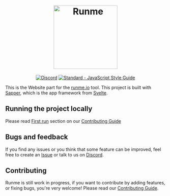 <h1 align="center">
  <a href="https://runme.io"><img src="https://runme.io/static/button.svg" alt="Runme" width="200"></a>
</h1>

<p align="center">
  <a href="https://chat.jexia.com"><img src="https://img.shields.io/badge/chat-on%20discord-7289da.svg?sanitize=true" alt="Discord"></a>
  <a href="https://standardjs.com/"><img src="https://img.shields.io/badge/code%20style-standard-brightgreen.svg" alt="Standard - JavaScript Style Guide"></a>
</p>

This is the Website part for the [runme.io](https://runme.io) tool. This project is built with [Sapper](https://sapper.svelte.dev), which is the app framework from [Svelte](https://svelte.dev).

## Running the project locally

Please read [First run][] section on our [Contributing Guide][]

## Bugs and feedback

If you find any issues or you think that some feature can be improved, feel free to create an [Issue][] or talk to us on [Discord][].

## Contributing

Runme is still work in progress, if you want to contribute by adding features, or fixing bugs, you're very welcome! Please read our [Contributing Guide][].

[Sapper]: https://sapper.svelte.dev
[Svelte]: https://svelte.dev
[First run]: ./CONTRIBUTING.md#first-run
[Contributing Guide]: ./CONTRIBUTING.md
[Discord]: https://chat.jexia.com
[Issue]: https://github.com/runme-io/website/issues
